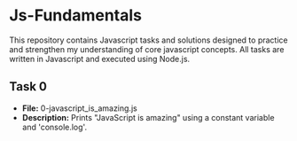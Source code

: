 # Js-Fundamentals
This repository contains Javascript tasks and solutions designed to practice and strengthen my understanding of core javascript concepts. 
All tasks are written in Javascript and executed using Node.js.

## Task 0 
- **File:** 0-javascript_is_amazing.js 
- **Description:** Prints "JavaScript is amazing" using a constant variable and 'console.log'.

 

